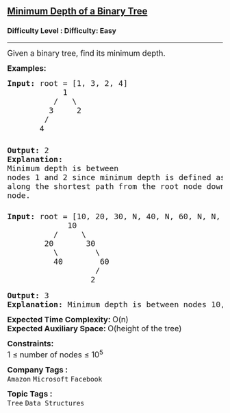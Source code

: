 <h2><a href="https://www.geeksforgeeks.org/problems/minimum-depth-of-a-binary-tree/1">Minimum Depth of a Binary Tree</a></h2><h3>Difficulty Level : Difficulty: Easy</h3><hr><div class="problems_problem_content__Xm_eO"><p><span style="font-size: 18px;">Given a binary tree, find its minimum depth.</span></p>
<p><strong><span style="font-size: 18px;">Examples:</span></strong></p>
<pre><span style="font-size: 18px;"><strong>Input: </strong>root = [1, 3, 2, 4]
            1
          /   \
         3     2
        /
       4           </span>

<span style="font-size: 18px;"><strong>Output:</strong> 2</span>
<span style="font-size: 18px;"><strong>Explanation: </strong></span><span style="font-size: 18px;">Minimum depth is between nodes 1 and 2 since minimum depth is defined as  the number of nodes along the shortest path from the root node down to the nearest leaf node.</span></pre>
<pre><span style="font-size: 18px;"><strong>Input: </strong>root = [10, 20, 30, N, 40, N, 60, N, N, 2]
             10
          /     \
        20       30
          \        \   
          40        60 
                   /
                  2 </span>

<span style="font-size: 18px;"><strong>Output: </strong>3</span>
<span style="font-size: 18px;"><strong>Explanation: </strong>Minimum depth is between nodes 10,20 and 40.</span>&nbsp;</pre>
<p><span style="font-size: 18px;"><strong>Expected Time Complexity: </strong>O(n)<br><strong>Expected Auxiliary Space: </strong>O(height of the tree)</span></p>
<p><span style="font-size: 18px;"><strong>Constraints:</strong><br>1 ≤ number of nodes ≤ 10<sup>5</sup></span></p></div><p><span style=font-size:18px><strong>Company Tags : </strong><br><code>Amazon</code>&nbsp;<code>Microsoft</code>&nbsp;<code>Facebook</code>&nbsp;<br><p><span style=font-size:18px><strong>Topic Tags : </strong><br><code>Tree</code>&nbsp;<code>Data Structures</code>&nbsp;
